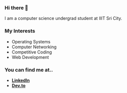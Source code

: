 ### Hi there 👋

I am a computer science undergrad student at IIIT Sri City.

### My Interests

 - Operating Systems
 - Computer Networking
 - Competitive Coding
 - Web Development
 
### You can find me at..

 - [**LinkedIn**](https://www.linkedin.com/in/ram-nad/)
 - [**Dev.to**](https://dev.to/ramnad1999)
